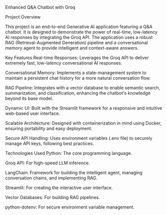 Enhanced Q&A Chatbot with Groq


Project Overview


This project is an end-to-end Generative AI application featuring a Q&A chatbot. It is designed to demonstrate the power of real-time, low-latency AI responses by integrating the Groq API. The application uses a robust RAG (Retrieval-Augmented Generation) pipeline and a conversational memory agent to provide intelligent and context-aware answers.

Key Features
Real-time Responses: Leverages the Groq API to deliver extremely fast, low-latency conversational AI responses.

Conversational Memory: Implements a state-management system to maintain a persistent chat history for a more natural conversation flow.

RAG Pipeline: Integrates with a vector database to enable semantic search, summarization, and classification, enhancing the chatbot's knowledge beyond its base model.

Dynamic UI: Built with the Streamlit framework for a responsive and intuitive web-based user interface.

Scalable Architecture: Designed with containerization in mind using Docker, ensuring portability and easy deployment.

Secure API Handling: Uses environment variables (.env file) to securely manage API keys, following best practices.

Technologies Used
Python: The core programming language.

Groq API: For high-speed LLM inference.

LangChain: Framework for building the intelligent agent, managing conversation chains, and implementing RAG.

Streamlit: For creating the interactive user interface.

Vector Databases: For building RAG pipelines.

python-dotenv: For secure environment variable management.
